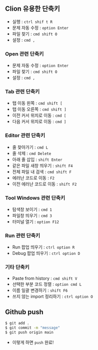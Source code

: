 ## Clion 유용한 단축키
- 실행 : `ctrl shif t R`
- 문제 자동 수정 : `option Enter`
- 파일 찾기 : `cmd shift O`
- 설정 : `cmd ,`

### Open 관련 단축키
- 문제 자동 수정 : `option Enter`
- 파일 찾기 : `cmd shift O`
- 설정 : `cmd ,`

### Tab 관련 단축키
- 탭 이동 왼쪽 : `cmd shift [`
- 탭 이동 오른쪽 : `cmd shift ]`
- 이전 커서 위치로 이동 : `cmd [`
- 다음 커서 위치로 이동 : `cmd ]`

### Editor 관련 단축키
- 줄 찾아가기 : `cmd L`
- 줄 삭제 : `cmd Delete`
- 아래 줄 삽입 : `shift Enter`
- 같은 파일 새창 띄우기 : `shift F4`
- 전체 파일 내 검색 : `cmd shift F`
- 에러난 코드로 이동 : `F2`
- 이전 에러난 코드로 이동 : `shift F2`

### Tool Windows 관련 단축키
- 탐색창 보이기 : `cmd 1`
- 파일창 띄우기 : `cmd 3`
- 터미널 열기 : `option F12`

### Run 관련 단축키
- Run 팝업 띄우기 : `ctrl option R`
- Debug 팝업 띄우기 : `ctrl option D`

### 기타 단축키
- Paste from history : `cmd shift V`
- 선택한 부분 코드 정렬 : `option cmd L`
- 이름 일괄 변경하기 : `shift F6`
- 쓰지 않는 import 정리하기 : `ctrl option O`

## Github push
```bash
$ git add .
$ git commit -m "message"
$ git push origin main
```
- 이렇게 하면 `push` 완료!